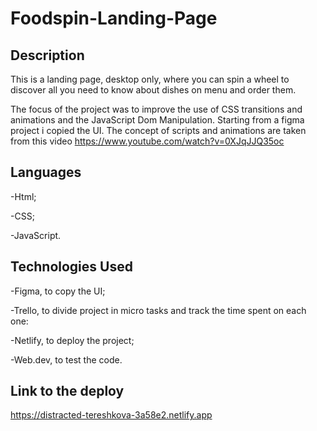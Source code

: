 # Foodspin-Landing-Page
**Description**
-
This is a landing page, desktop only, where you can spin a wheel to discover all you need to know about dishes on menu and order them.


The focus of the project was to improve the use of CSS transitions and animations and the JavaScript Dom Manipulation. 
Starting from a figma project i copied the UI. The concept of scripts and animations are taken from this video https://www.youtube.com/watch?v=0XJqJJQ35oc

**Languages**
-
-Html; 

-CSS; 

-JavaScript.

**Technologies Used**
-
-Figma, to copy the UI;

-Trello, to divide project in micro tasks and track the time spent on each one:

-Netlify, to deploy the project;

-Web.dev, to test the code. 

**Link to the deploy**
-
https://distracted-tereshkova-3a58e2.netlify.app

